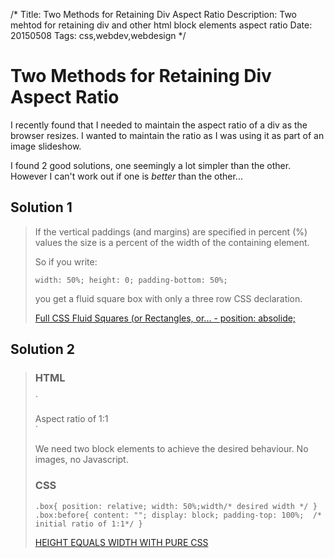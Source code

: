 /*
Title: Two Methods for Retaining Div Aspect Ratio
Description: Two mehtod for retaining div and other html block elements aspect ratio
Date: 20150508
Tags: css,webdev,webdesign
*/
# Two Methods for Retaining Div Aspect Ratio

I recently found that I needed to maintain the aspect ratio of a div as the browser resizes. I wanted to maintain the ratio as I was using it as part of an image slideshow.

I found 2 good solutions, one seemingly a lot simpler than the other. However I can't work out if one is *better* than the other...

## Solution 1

> If the vertical paddings (and margins) are specified in percent (%) values the size is a percent of the width of the containing element.
> 
> So if you write:
> 
> `
> width: 50%;
> height: 0;
> padding-bottom: 50%;
> `
> 
> you get a fluid square box with only a three row CSS declaration.
> 
> [Full CSS Fluid Squares (or Rectangles, or... - position: absolide;](http://absolide.tumblr.com/post/7317210512/full-css-fluid-squares)

## Solution 2

> ### HTML
>
> `
> <div class='box'> 
>     <div class='content'>Aspect ratio of 1:1</div> 
> </div>
> `
>
> We need two block elements to achieve the desired behaviour. No images, no Javascript.
> 
> ### CSS
>
> `
> .box{
>     position: relative;
>     width: 50%;width/* desired width */
> }
> .box:before{
>     content: "";
>     display: block;
>     padding-top: 100%;  /* initial ratio of 1:1*/
> }
> `
>
> [ HEIGHT EQUALS WIDTH WITH PURE CSS ](http://www.mademyday.de/css-height-equals-width-with-pure-css.html)
